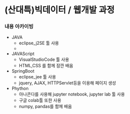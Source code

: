 # (산대특)빅데이터 / 웹개발 과정 
### 내용 아카이빙
- JAVA 
    - eclipse_j2SE 툴 사용
    - 
- JAVAScript
    - VisualStudioCode 툴 사용
    - HTML,CSS 를 함께 잠깐 배움
- SpringBoot
    - eclipse_jee 툴 사용
    - jquery, AJAX, HTTPServlet등을 이용해 페이지 생성
- Phython
    - 아나콘다를 사용해 jupyter notebook, jupyter lab 툴 사용
    - 구글 colab툴 또한 사용
    - numpy, pandas를 함께 배움


